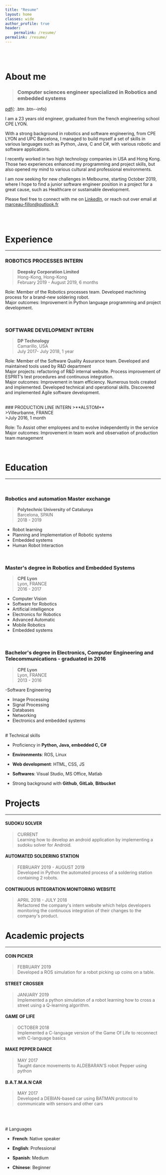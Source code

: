 ```yaml
---
title: "Resume"
layout: home
classes: wide
author_profile: true
header:
    permalink: /resume/
permalink: /resume/
---
```


<br><br>

# About me

>### Computer sciences engineer specialized in Robotics and embedded systems
[pdf](../assets/pdf/CV_Marceau_Fillon_2019.pdf){: .btn .btn--info}<br>

I am a 23 years old engineer, graduated from the french engineering school CPE LYON.

With a strong background in robotics and software engineering, from CPE LYON and
UPC Barcelona, I managed to build myself a set of skills in various languages such as Python,
Java, C and C#, with various robotic and software applications. 

I recently worked in two high technology companies in USA and
Hong Kong. Those two experiences enhanced my programming and project skills, but also
opened my mind to various cultural and professional environments.

I am now seeking for new challenges in Melbourne, starting October 2019, where I hope to find a junior software engineer position in a project for a great cause,
such as Healthcare or sustainable development.

Please feel free to connect with me on [LinkedIn](https://www.linkedin.com/in/marceau-fillon/), or reach out over email at marceau-fillon@outlook.fr

<br><br>
# Experience
---

### ROBOTICS PROCESSES INTERN
>**Deepsky Corporation Limited** <br>
>Hong-Kong, Hong-Kong<br>
>February 2019 - August 2019, 6 months<br>

Role: Member of the Robotics processes team. Developed machining process for a brand-new soldering robot. <br>
Major outcomes: Improvement in Python language programming and project development.<br>

<br>

### SOFTWARE DEVELOPMENT INTERN
>**DP Technology** <br>
>Camarillo, USA<br>
>July 2017- July 2018, 1 year<br>

Role: Member of the Software Quality Assurance team. Developed and maintained tools used by R&D department <br>
Major projects: refactoring of R&D internal website. Process improvement of ESPRIT’s test procedures and continuous integration. <br>
Major outcomes: Improvement in team efficiency. Numerous tools created and implemented. Developed technical and operational skills. Discovered and implemented Agile software development. <br>

<br>
### PRODUCTION LINE INTERN
>**ALSTOM** <br>
>Villeurbanne, FRANCE<br>
>July 2016, 1 month<br>

Role: To Assist other employees and to evolve independently in the service <br>
Major outcomes: Improvement in team work and observation of production team management


<br>

# Education
---
<br>

### Robotics and automation Master exchange
>**Polytechnic University of Catalunya** <br>
Barcelona, SPAIN<br>
>2018 - 2019<br>

- Robot learning
- Planning and Implementation of Robotic systems
- Embedded systems
- Human Robot Interaction
<br>

### Master's degree in Robotics and Embedded Systems


>**CPE Lyon** <br>
Lyon, FRANCE<br>
>2016 - 2017<br>

- Computer Vision
- Software for Robotics
- Artificial intelligence
- Electronics for Robotics
- Advanced Automatic
- Mobile Robotics
- Embedded systems
<br>

### Bachelor's degree in Electronics, Computer Engineering and Telecommunications - graduated in 2016

>**CPE Lyon** <br>
Lyon, FRANCE<br>
2013 - 2016<br>

-Software Engineering
- Image Processing
- Signal Processing
- Databases
- Networking
- Electronics and embedded systems


<br>
# Technical skills

- Proficiency in **Python, Java, embedded C, C#**

- **Environments**: ROS, Linux

- **Web development**: HTML, CSS, JS

- **Softwares**: Visual Studio, MS Office, Matlab

- Strong background with **Github**, **GitLab**, **Bitbucket**

# Projects
---
#### SUDOKU SOLVER
> CURRENT <br>
Learning how to develop an android application by implementing a sudoku solver for Android.

#### AUTOMATED SOLDERING STATION
> FEBRUARY 2019 - AUGUST 2019 <br>
Developed in Python the automated process of a soldering station containing 2 robots.

#### CONTINUOUS INTEGRATION MONITORING WEBSITE
> APRIL 2018 - JULY 2018 <br>
Refactored the company's intern website which helps developers monitoring the continuous integration of their changes to the company's product.  


# Academic projects
---
#### COIN PICKER
> FEBRUARY 2019 <br>
Developed a ROS simulation for a robot picking up coins on a table.

#### STREET CROSSER
> JANUARY 2019 <br>
Implemented a python simulation of a robot learning how to cross a street using a Q-learning algorithm.

#### GAME OF LIFE
> OCTOBER 2018 <br>
Implemented a C-language version of the Game Of Life to reconnect with C-language basics		

#### MAKE PEPPER DANCE
> MAY 2017 <br>
Taught dance movements to ALDEBARAN’S robot Pepper using python

#### B.A.T.M.A.N CAR
>MAY 2017 <br>
Developed a DEBIAN-based car using BATMAN protocol to communicate with sensors and other cars
                                                         
<br>

<br>



<br>
# Languages

- **French**: Native speaker

- **English**: Professional

- **Spanish**: Medium

- **Chinese**: Beginner

<br>
<br>
<br>

